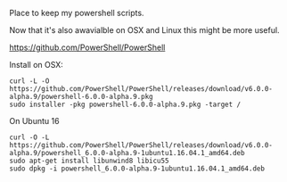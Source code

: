 Place to keep my powershell scripts.

Now that it's also awavialble on OSX and Linux this might be more useful.

https://github.com/PowerShell/PowerShell

Install on OSX:
```
curl -L -O https://github.com/PowerShell/PowerShell/releases/download/v6.0.0-alpha.9/powershell-6.0.0-alpha.9.pkg 
sudo installer -pkg powershell-6.0.0-alpha.9.pkg -target /
```
On Ubuntu 16

```
curl -O -L https://github.com/PowerShell/PowerShell/releases/download/v6.0.0-alpha.9/powershell_6.0.0-alpha.9-1ubuntu1.16.04.1_amd64.deb
sudo apt-get install libunwind8 libicu55
sudo dpkg -i powershell_6.0.0-alpha.9-1ubuntu1.16.04.1_amd64.deb
```

